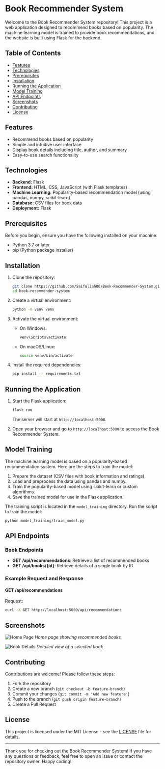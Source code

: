 # Book Recommender System

Welcome to the Book Recommender System repository! This project is a web application designed to recommend books based on popularity. The machine learning model is trained to provide book recommendations, and the website is built using Flask for the backend.

## Table of Contents

- [Features](#features)
- [Technologies](#technologies)
- [Prerequisites](#prerequisites)
- [Installation](#installation)
- [Running the Application](#running-the-application)
- [Model Training](#model-training)
- [API Endpoints](#api-endpoints)
- [Screenshots](#screenshots)
- [Contributing](#contributing)
- [License](#license)

## Features

- Recommend books based on popularity
- Simple and intuitive user interface
- Display book details including title, author, and summary
- Easy-to-use search functionality

## Technologies

- **Backend:** Flask
- **Frontend:** HTML, CSS, JavaScript (with Flask templates)
- **Machine Learning:** Popularity-based recommendation model (using pandas, numpy, scikit-learn)
- **Database:** CSV files for book data
- **Deployment:** Flask

## Prerequisites

Before you begin, ensure you have the following installed on your machine:

- Python 3.7 or later
- pip (Python package installer)

## Installation

1. Clone the repository:

   ```sh
   git clone https://github.com/Saifullah00/Book-Recommender-System.git
   cd book-recommender-system
   ```

2. Create a virtual environment:

   ```sh
   python -m venv venv
   ```

3. Activate the virtual environment:

   - On Windows:

     ```sh
     venv\Scripts\activate
     ```

   - On macOS/Linux:

     ```sh
     source venv/bin/activate
     ```

4. Install the required dependencies:

   ```sh
   pip install -r requirements.txt
   ```

## Running the Application

1. Start the Flask application:

   ```sh
   flask run
   ```

   The server will start at `http://localhost:5000`.

2. Open your browser and go to `http://localhost:5000` to access the Book Recommender System.

## Model Training

The machine learning model is based on a popularity-based recommendation system. Here are the steps to train the model:

1. Prepare the dataset (CSV files with book information and ratings).
2. Load and preprocess the data using pandas and numpy.
3. Train the popularity-based model using scikit-learn or custom algorithms.
4. Save the trained model for use in the Flask application.

The training script is located in the `model_training` directory. Run the script to train the model:

```sh
python model_training/train_model.py
```

## API Endpoints

### Book Endpoints

- **GET /api/recommendations**: Retrieve a list of recommended books
- **GET /api/books/{id}**: Retrieve details of a single book by ID

### Example Request and Response

#### GET /api/recommendations

Request:
```sh
curl -X GET http://localhost:5000/api/recommendations
```


## Screenshots

![Home Page](screenshots/home.png)
*Home page showing recommended books*

![Book Details](screenshots/book-details.png)
*Detailed view of a selected book*

## Contributing

Contributions are welcome! Please follow these steps:

1. Fork the repository
2. Create a new branch (`git checkout -b feature-branch`)
3. Commit your changes (`git commit -m 'Add new feature'`)
4. Push to the branch (`git push origin feature-branch`)
5. Create a Pull Request

## License

This project is licensed under the MIT License - see the [LICENSE](LICENSE) file for details.

---

Thank you for checking out the Book Recommender System! If you have any questions or feedback, feel free to open an issue or contact the repository owner. Happy coding!
